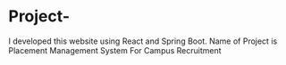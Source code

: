 # Project-
I developed this website using React and Spring Boot. Name of Project is Placement Management System For Campus Recruitment
